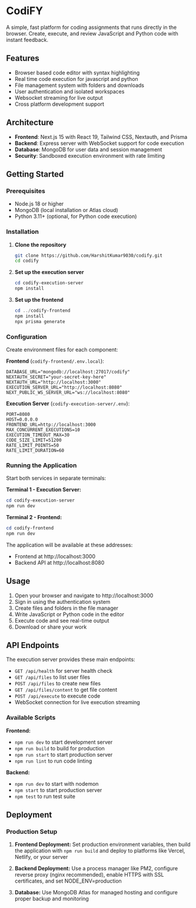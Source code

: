 # CodiFY

A simple, fast platform for coding assignments that runs directly in the browser. Create, execute, and review JavaScript and Python code with instant feedback.

## Features

- Browser based code editor with syntax highlighting
- Real time code execution for javascript and python
- File management system with folders and downloads
- User authentication and isolated workspaces
- Websocket streaming for live output
- Cross platform development support

## Architecture

- **Frontend**: Next.js 15 with React 19, Tailwind CSS, Nextauth, and Prisma
- **Backend**: Express server with WebSocket support for code execution
- **Database**: MongoDB for user data and session management
- **Security**: Sandboxed execution environment with rate limiting

## Getting Started

### Prerequisites

- Node.js 18 or higher
- MongoDB (local installation or Atlas cloud)
- Python 3.11+ (optional, for Python code execution)

### Installation

1. **Clone the repository**
   ```bash
   git clone https://github.com/HarshitKumar9030/codify.git
   cd codify
   ```

2. **Set up the execution server**
   ```powershell
   cd codify-execution-server
   npm install
   ```

3. **Set up the frontend**
   ```powershell
   cd ../codify-frontend
   npm install
   npx prisma generate
   ```

### Configuration

Create environment files for each component:

**Frontend** (`codify-frontend/.env.local`):
```env
DATABASE_URL="mongodb://localhost:27017/codify"
NEXTAUTH_SECRET="your-secret-key-here"
NEXTAUTH_URL="http://localhost:3000"
EXECUTION_SERVER_URL="http://localhost:8080"
NEXT_PUBLIC_WS_SERVER_URL="ws://localhost:8080"
```

**Execution Server** (`codify-execution-server/.env`):
```env
PORT=8080
HOST=0.0.0.0
FRONTEND_URL=http://localhost:3000
MAX_CONCURRENT_EXECUTIONS=10
EXECUTION_TIMEOUT_MAX=30
CODE_SIZE_LIMIT=51200
RATE_LIMIT_POINTS=50
RATE_LIMIT_DURATION=60
```

### Running the Application

Start both services in separate terminals:

**Terminal 1 - Execution Server:**
```powershell
cd codify-execution-server
npm run dev
```

**Terminal 2 - Frontend:**
```powershell
cd codify-frontend
npm run dev
```

The application will be available at these addresses:
- Frontend at http://localhost:3000
- Backend API at http://localhost:8080

## Usage

1. Open your browser and navigate to http://localhost:3000
2. Sign in using the authentication system
3. Create files and folders in the file manager
4. Write JavaScript or Python code in the editor
5. Execute code and see real-time output
6. Download or share your work

## API Endpoints

The execution server provides these main endpoints:

- `GET /api/health` for server health check
- `GET /api/files` to list user files
- `POST /api/files` to create new files
- `GET /api/files/content` to get file content
- `POST /api/execute` to execute code
- WebSocket connection for live execution streaming



### Available Scripts

**Frontend:**
- `npm run dev` to start development server
- `npm run build` to build for production
- `npm run start` to start production server
- `npm run lint` to run code linting

**Backend:**
- `npm run dev` to start with nodemon
- `npm start` to start production server
- `npm test` to run test suite

## Deployment

### Production Setup

1. **Frontend Deployment:**
   Set production environment variables, then build the application with `npm run build` and deploy to platforms like Vercel, Netlify, or your server

2. **Backend Deployment:**
   Use a process manager like PM2, configure reverse proxy (nginx recommended), enable HTTPS with SSL certificates, and set NODE_ENV=production

3. **Database:**
   Use MongoDB Atlas for managed hosting and configure proper backup and monitoring

